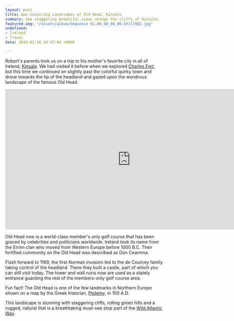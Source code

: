 ```yaml
---
layout: post
title: Awe-Inspiring Landscapes of Old Head, Kinsale
summary: See staggering beautiful views alongs the cliffs of Kinsale.
featured-img: "/assets/album/Sequence 01.00_00_04_00.Still002.jpg"
undefined:
- Ireland
- Travel
date: 2019-02-16 14:47:04 +0000

---
```

Robert's parents took us on a trip to his mother's favorite city in all of Ireland, [Kinsale](https://www.kinsale.ie/). We had visited it before when we explored [Charles Fort](https://lovetravelmoney.com/exploring-charles-fort-in-kinsale-ireland/), but this time we continued on slightly past the colorful quirky town and drove towards the tip of the headland and gazed upon the wondrous landscape of the famous Old Head.

<iframe width="800" height="450" src="https://www.youtube.com/embed/RXsz08V75Ls" frameborder="0" allow="accelerometer; autoplay; encrypted-media; gyroscope; picture-in-picture" allowfullscreen></iframe>

Old Head now is a world-class member's only golf course that has been graced by celebrities and politicians worldwide. Ireland took its name from the Eirinn clan who moved from Western Europe before 1000 B.C. Their fortified community on the Old Head was described as Dún Cearmna.

Flash forward to 1169, the first Norman invasion led to the de Courcey family taking control of the headland. There they built a castle, part of which you can still visit today. The tower and wall ruins now are used as a stately entrance guarding the rest of the members-only golf course area.

Fun fact! The Old Head is one of the few landmarks in Northern Europe shown on a map by the Greek historian, [Ptolemy](), in 100 A.D.

This landscape is stunning with staggering cliffs, rolling green hills and a rugged, natural that is a breathtaking must-see stop part of the [Wild Atlantic Way](https://www.wildatlanticway.com/home).
